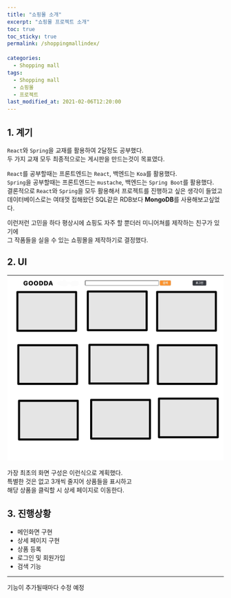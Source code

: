```yaml
---
title: "쇼핑몰 소개"
excerpt: "쇼핑몰 프로젝트 소개"
toc: true
toc_sticky: true
permalink: /shoppingmallindex/

categories:
  - Shopping mall
tags:
  - Shopping mall
  - 쇼핑몰
  - 프로젝트
last_modified_at: 2021-02-06T12:20:00
---
```


## 1. 계기

`React`와 `Spring`을 교재를 활용하여 2달정도 공부했다.   
두 가지 교재 모두 최종적으로는 게시판을 만드는것이 목표였다.      

`React`를 공부할때는 프론트엔드는 `React`, 백엔드는 `Koa`를 활용했다.   
`Spring`을 공부할때는 프론트엔드는 `mustache`, 백엔드는 `Spring Boot`를 활용했다.   
결론적으로 `React`와 `Spring`을 모두 활용해서 프로젝트를 진행하고 싶은 생각이 들었고   
데이터베이스로는 여태껏 접해왔던 SQL같은 RDB보다 **MongoDB**를 사용해보고싶었다.      

이런저런 고민을 하다 평상시에 쇼핑도 자주 할 뿐더러 미니어쳐를 제작하는 친구가 있기에   
그 작품들을 실을 수 있는 쇼핑몰을 제작하기로 결정했다.      

## 2. UI

   
![UI](/assets/image/UI.jpg)
   
가장 최초의 화면 구성은 이런식으로 계획했다.   
특별한 것은 없고 3개씩 줄지어 상품들을 표시하고   
해당 상품을 클릭할 시 상세 페이지로 이동한다.      

## 3. 진행상황

   
+ 메인화면 구현   
+ 상세 페이지 구현   
+ 상품 등록   
+ 로그인 및 회원가입   
+ 검색 기능   

***
기능이 추가될때마다 수정 예정

